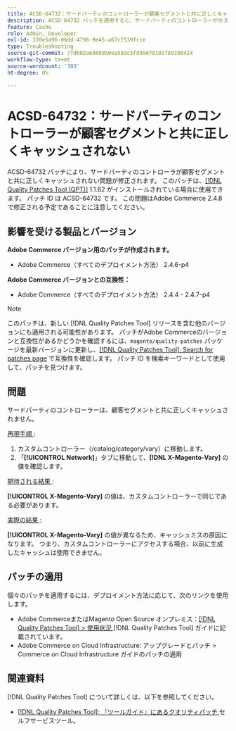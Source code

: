 ```yaml
---
title: ACSD-64732：サードパーティのコントローラーが顧客セグメントと共に正しくキャッシュされない
description: ACSD-64732 パッチを適用すると、サードパーティのコントローラーがカスタマーセグメントで正しくキャッシュされないAdobe Commerceの問題を修正できます。
feature: Cache
role: Admin, Developer
exl-id: 378e5a96-06dd-4796-9e45-a67cf539fcce
type: Troubleshooting
source-git-commit: 7fdb02a6d89d50ea593c5fd99d78101f89198424
workflow-type: tm+mt
source-wordcount: '303'
ht-degree: 0%

---
```


# ACSD-64732：サードパーティのコントローラーが顧客セグメントと共に正しくキャッシュされない

ACSD-64732 パッチにより、サードパーティのコントローラが顧客セグメントと共に正しくキャッシュされない問題が修正されます。 このパッチは、[[!DNL Quality Patches Tool (QPT)]](/help/tools/quality-patches-tool/quality-patches-tool-to-self-serve-quality-patches.md) 1.1.62 がインストールされている場合に使用できます。 パッチ ID は ACSD-64732 です。 この問題はAdobe Commerce 2.4.8 で修正される予定であることに注意してください。

## 影響を受ける製品とバージョン

**Adobe Commerce バージョン用のパッチが作成されます。**

* Adobe Commerce（すべてのデプロイメント方法） 2.4.6-p4

**Adobe Commerce バージョンとの互換性：**

* Adobe Commerce（すべてのデプロイメント方法） 2.4.4 - 2.4.7-p4

>[!NOTE]
>
>このパッチは、新しい [!DNL Quality Patches Tool] リリースを含む他のバージョンにも適用される可能性があります。 パッチがAdobe Commerceのバージョンと互換性があるかどうかを確認するには、`magento/quality-patches` パッケージを最新バージョンに更新し、[[!DNL Quality Patches Tool]: Search for patches page](https://experienceleague.adobe.com/tools/commerce-quality-patches/index.html) で互換性を確認します。 パッチ ID を検索キーワードとして使用して、パッチを見つけます。

## 問題

サードパーティのコントローラーは、顧客セグメントと共に正しくキャッシュされません。

<u> 再現手順 </u>:

1. カスタムコントローラー（/catalog/category/vary）に移動します。
1. 「**[!UICONTROL Network]**」タブに移動して、**[!DNL X-Magento-Vary]** の値を確認します。

<u> 期待される結果 </u>:

**[!UICONTROL X-Magento-Vary]** の値は、カスタムコントローラーで同じである必要があります。

<u> 実際の結果 </u>:

**[!UICONTROL X-Magento-Vary]** の値が異なるため、キャッシュミスの原因になります。 つまり、カスタムコントローラーにアクセスする場合、以前に生成したキャッシュは使用できません。

## パッチの適用

個々のパッチを適用するには、デプロイメント方法に応じて、次のリンクを使用します。

* Adobe CommerceまたはMagento Open Source オンプレミス：[[!DNL Quality Patches Tool] > 使用状況 ](/help/tools/quality-patches-tool/usage.md) [!DNL Quality Patches Tool] ガイドに記載されています。
* Adobe Commerce on Cloud Infrastructure: アップグレードとパッチ > Commerce on Cloud Infrastructure ガイドのパッチの適用

## 関連資料

[!DNL Quality Patches Tool] について詳しくは、以下を参照してください。

* [[!DNL Quality Patches Tool]: 『ツールガイド』にあるクオリティパッチ ](/help/tools/quality-patches-tool/quality-patches-tool-to-self-serve-quality-patches.md) セルフサービスツール。
